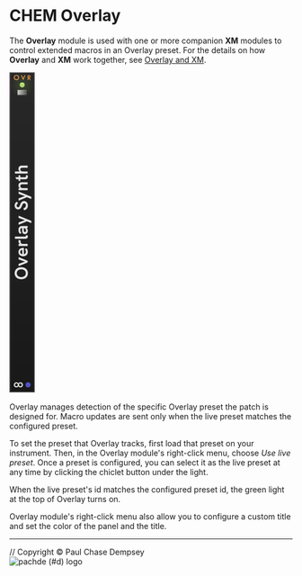 # CHEM Overlay

The **Overlay** module is used with one or more companion **XM** modules to control extended macros in an Overlay preset.
For the details on how **Overlay** and **XM** work together, see [Overlay and XM](./overlay-xm.md#chem-overlay-and-xm).

![Overlay Module](./image/overlay.png)

Overlay manages detection of the specific Overlay preset the patch is designed for.
Macro updates are sent only when the live preset matches the configured preset.

To set the preset that Overlay tracks, first load that preset on your instrument.
Then, in the Overlay module's right-click menu, choose _Use live preset_.
Once a preset is configured, you can select it as the live preset at any time by clicking the chiclet button under the light.

When the live preset's id matches the configured preset id, the green light at the top of Overlay turns on.

Overlay module's right-click menu also allow you to configure a custom title and set the color of the panel and the title.

---

// Copyright © Paul Chase Dempsey\
![pachde (#d) logo](./image/Logo.svg)
